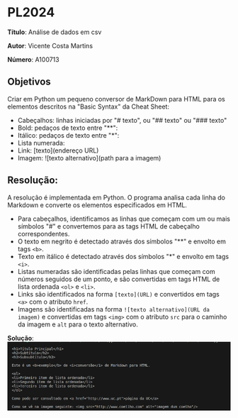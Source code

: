 # PL2024

**Título**: Análise de dados em csv

**Autor**: Vicente Costa Martins 

**Número**: A100713

## Objetivos

Criar em Python um pequeno conversor de MarkDown para HTML para os elementos descritos na "Basic Syntax" da Cheat Sheet:

* Cabeçalhos: linhas iniciadas por "# texto", ou "## texto" ou "### texto"
* Bold: pedaços de texto entre "**":
* Itálico: pedaços de texto entre "*":
* Lista numerada:
* Link: [texto](endereço URL)
* Imagem: ![texto alternativo](path para a imagem)


## Resolução:

A resolução é implementada em Python. O programa analisa cada linha do Markdown e converte os elementos especificados em HTML. 

- Para cabeçalhos, identificamos as linhas que começam com um ou mais símbolos "#" e convertemos para as tags HTML de cabeçalho correspondentes.
- O texto em negrito é detectado através dos símbolos "**" e envolto em tags `<b>`.
- Texto em itálico é detectado através dos símbolos "*" e envolto em tags `<i>`.
- Listas numeradas são identificadas pelas linhas que começam com números seguidos de um ponto, e são convertidas em tags HTML de lista ordenada `<ol>` e `<li>`.
- Links são identificados na forma `[texto](URL)` e convertidos em tags `<a>` com o atributo `href`.
- Imagens são identificadas na forma `![texto alternativo](URL da imagem)` e convertidas em tags `<img>` com o atributo `src` para o caminho da imagem e `alt` para o texto alternativo.

**Solução**:![](solucaoTPC.png)


